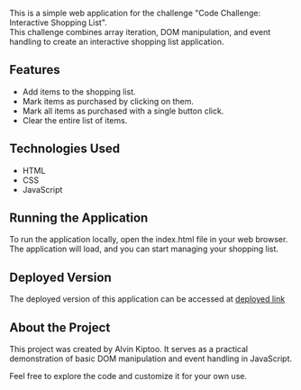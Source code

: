 
This is a simple web application for the challenge "Code Challenge: Interactive Shopping List". <br>
This challenge combines array iteration, DOM manipulation, and event handling to create an interactive shopping list application.

## Features

- Add items to the shopping list.
- Mark items as purchased by clicking on them.
- Mark all items as purchased with a single button click.
- Clear the entire list of items.

## Technologies Used

- HTML
- CSS
- JavaScript

## Running the Application

To run the application locally, open the index.html file in your web browser. The application will load, and you can start managing your shopping list.

## Deployed Version

The deployed version of this application can be accessed at 
[deployed link](https://keringalvin.github.io/code-challenge-2/)
## About the Project

This project was created by Alvin Kiptoo. It serves as a practical demonstration of basic DOM manipulation and event handling in JavaScript.

Feel free to explore the code and customize it for your own use.
